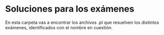 # Soluciones para los exámenes

En esta carpeta vas a encontrar los archivos .pl que resuelven los distintos exámenes, identificados con el nombre en cuestión.
